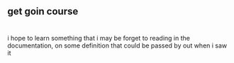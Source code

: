 ## get goin course
#
i hope to learn something that i may be forget to reading in the documentation, on some definition that could be passed by out when i saw it


#
